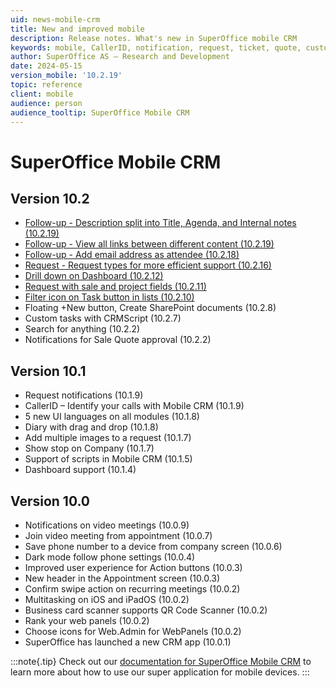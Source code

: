 ```yaml
---
uid: news-mobile-crm
title: New and improved mobile
description: Release notes. What's new in SuperOffice mobile CRM
keywords: mobile, CallerID, notification, request, ticket, quote, custom task, new button, SharePoint, filter, dashboard, follow-up
author: SuperOffice AS – Research and Development
date: 2024-05-15
version_mobile: '10.2.19'
topic: reference
client: mobile
audience: person
audience_tooltip: SuperOffice Mobile CRM
---
```


# SuperOffice Mobile CRM

## Version 10.2

* [Follow-up - Description split into Title, Agenda, and Internal notes (10.2.19)][35]
* [Follow-up - View all links between different content (10.2.19)][35]
* [Follow-up - Add email address as attendee (10.2.18)][34]
* [Request - Request types for more efficient support (10.2.16)][33]
* [Drill down on Dashboard (10.2.12)][32]
* [Request with sale and project fields (10.2.11)][31]
* [Filter icon on Task button in lists (10.2.10)][30]
* Floating +New button, Create SharePoint documents (10.2.8)
* Custom tasks with CRMScript (10.2.7)
* Search for anything (10.2.2)
* Notifications for Sale Quote approval (10.2.2)

## Version 10.1

* Request notifications (10.1.9)
* CallerID – Identify your calls with Mobile CRM (10.1.9)
* 5 new UI languages on all modules (10.1.8)
* Diary with drag and drop (10.1.8)
* Add multiple images to a request (10.1.7)
* Show stop on Company (10.1.7)
* Support of scripts in Mobile CRM (10.1.5)
* Dashboard support (10.1.4)

## Version 10.0

* Notifications on video meetings (10.0.9)
* Join video meeting from appointment (10.0.7)
* Save phone number to a device from company screen (10.0.6)
* Dark mode follow phone settings (10.0.4)
* Improved user experience for Action buttons (10.0.3)
* New header in the Appointment screen (10.0.3)
* Confirm swipe action on recurring meetings (10.0.2)
* Multitasking on iOS and iPadOS (10.0.2)
* Business card scanner supports QR Code Scanner (10.0.2)
* Rank your web panels (10.0.2)
* Choose icons for Web.Admin for WebPanels (10.0.2)
* SuperOffice has launched a new CRM app (10.0.1)

:::note{.tip}
Check out our [documentation for SuperOffice Mobile CRM][50] to learn more about how to use our super application for mobile devices.
:::

<!-- Referenced links-->
[30]: 10.2.10-update.md
[31]: 10.2.11-update.md
[32]: 10.2.12-update.md
[33]: 10.2.16-update.md
[34]: 10.2.18-update.md
[35]: 10.2.19-update.md
[50]: http://docs.superoffice.com/en/mobile/overview.html
